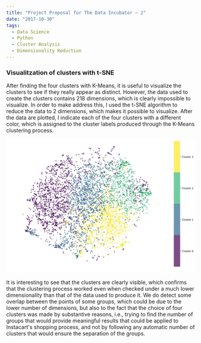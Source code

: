 ```yaml
---
title: "Project Proposal for The Data Incubator – 2"
date: "2017-10-30"
tags:
  - Data Science
  - Python
  - Cluster Analysis
  - Dimensionality Reduction
---
```


### Visualitzation of clusters with t-SNE

After finding the four clusters with K-Means, it is useful to visualize the clusters to see if they really appear as distinct. However, the data used to create the clusters contains 218 dimensions, which is clearly impossible to visualize. In order to make address this, I used the t-SNE algorithm to reduce the data to 2 dimensions, which makes it possible to visualize. After the data are plotted, I indicate each of the four clusters with a different color, which is assigned to the cluster labels produced through the K-Means clustering process.

<div style="width: 100%;" align="center">
    <img src="./tsne_viz.jpg" alt="t-SNE visualization" style="max-height: 100%" />
</div>

It is interesting to see that the clusters are clearly visible, which confirms that the clustering process worked even when checked under a much lower dimensionality than that of the data used to produce it. We do detect some overlap between the points of some groups, which could be due to the lower number of dimensions, but also to the fact that the choice of four clusters was made by substantive reasons, i.e., trying to find the number of groups that would provide meaningful results that could be applied to Instacart's shopping process, and not by following any automatic number of clusters that would ensure the separation of the groups.